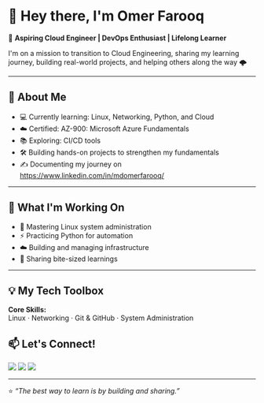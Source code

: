 # 👋 Hey there, I'm Omer Farooq  

🚀 **Aspiring Cloud Engineer | DevOps Enthusiast | Lifelong Learner**  

I'm on a mission to transition to Cloud Engineering, sharing my learning journey, building real-world projects, and helping others along the way 🌩️  

---

## 🌟 About Me

- 💻 Currently learning: Linux, Networking, Python, and Cloud
- ☁️ Certified: AZ-900: Microsoft Azure Fundamentals  
- 📚 Exploring: CI/CD tools   
- 🛠️ Building hands-on projects to strengthen my fundamentals  
- ✍️ Documenting my journey on https://www.linkedin.com/in/mdomerfarooq/ 

---

## 📌 What I'm Working On

- 🐧 Mastering Linux system administration
- ⚡ Practicing Python for automation
- ☁️ Building and managing infrastructure 
- 📝 Sharing bite-sized learnings 

---

## 💡 My Tech Toolbox

**Core Skills:**  
Linux · Networking · Git & GitHub · System Administration


## 📫 Let's Connect!

<p align="left">
  <a href="https://www.linkedin.com/in/mdomerfarooq/"><img src="https://img.shields.io/badge/LinkedIn-%230077B5.svg?&style=for-the-badge&logo=linkedin&logoColor=white" /></a>
  <a href="mailto:farooqomarfarooqomar@gmail.com"><img src="https://img.shields.io/badge/Email-%23D14836.svg?&style=for-the-badge&logo=gmail&logoColor=white" /></a>
  <a href="https://github.com/MdOmerFarooq"><img src="https://img.shields.io/badge/GitHub-%23121011.svg?&style=for-the-badge&logo=github&logoColor=white" /></a>
</p>

---

⭐️ _“The best way to learn is by building and sharing.”_  
